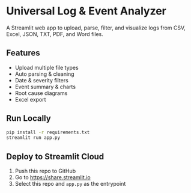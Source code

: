 # Universal Log & Event Analyzer

A Streamlit web app to upload, parse, filter, and visualize logs from CSV, Excel, JSON, TXT, PDF, and Word files.

## Features
- Upload multiple file types
- Auto parsing & cleaning
- Date & severity filters
- Event summary & charts
- Root cause diagrams
- Excel export

## Run Locally
```bash
pip install -r requirements.txt
streamlit run app.py
```

## Deploy to Streamlit Cloud
1. Push this repo to GitHub
2. Go to https://share.streamlit.io
3. Select this repo and `app.py` as the entrypoint
